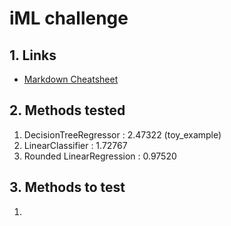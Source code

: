 # iML challenge

## 1. Links

- [Markdown Cheatsheet](https://github.com/adam-p/markdown-here/wiki/Markdown-Cheatsheet)

## 2. Methods tested

1. DecisionTreeRegressor : 2.47322 (toy_example)
2. LinearClassifier : 1.72767
3. Rounded LinearRegression : 0.97520

## 3. Methods to test

1.
